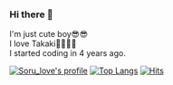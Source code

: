 ### Hi there 👋

I'm just cute boy😎😎
<br>
I love Takaki💖💖💞💞
<br>
I started coding in 4 years ago.


[![Soru_love's profile](https://github-readme-stats.vercel.app/api?username=sorulove&show_icons=true&hide_border=true)](https://github.com/sorulove)
[![Top Langs](https://github-readme-stats.vercel.app/api/top-langs/?username=sorulove)](https://github.com/anuraghazra/github-readme-stats)
[![Hits](https://hits.seeyoufarm.com/api/count/incr/badge.svg?url=https%3A%2F%2Fgithub.com%2Fgjbae1212%2Fhit-counter)](https://hits.seeyoufarm.com)                    
